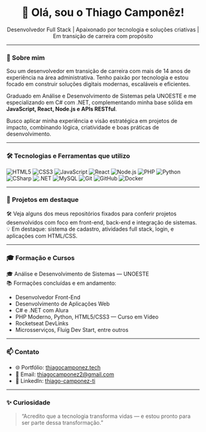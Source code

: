 <h1 align="center">👋 Olá, sou o Thiago Camponêz!</h1>

<p align="center">
  Desenvolvedor Full Stack | Apaixonado por tecnologia e soluções criativas | Em transição de carreira com propósito
</p>

---

### 🚀 Sobre mim

Sou um desenvolvedor em transição de carreira com mais de 14 anos de experiência na área administrativa. Tenho paixão por tecnologia e estou focado em construir soluções digitais modernas, escaláveis e eficientes.  

Graduado em Análise e Desenvolvimento de Sistemas pela UNOESTE e me especializando em C# com .NET, complementando minha base sólida em **JavaScript, React, Node.js e APIs RESTful**.  

Busco aplicar minha experiência e visão estratégica em projetos de impacto, combinando lógica, criatividade e boas práticas de desenvolvimento.

---

### 🛠️ Tecnologias e Ferramentas que utilizo

<div align="left">

![HTML5](https://img.shields.io/badge/-HTML5-E34F26?style=flat&logo=html5&logoColor=white)
![CSS3](https://img.shields.io/badge/-CSS3-1572B6?style=flat&logo=css3)
![JavaScript](https://img.shields.io/badge/-JavaScript-F7DF1E?style=flat&logo=javascript&logoColor=black)
![React](https://img.shields.io/badge/-React-61DAFB?style=flat&logo=react)
![Node.js](https://img.shields.io/badge/-Node.js-339933?style=flat&logo=node.js&logoColor=white)
![PHP](https://img.shields.io/badge/-PHP-777BB4?style=flat&logo=php&logoColor=white)
![Python](https://img.shields.io/badge/-Python-3776AB?style=flat&logo=python&logoColor=white)
![CSharp](https://img.shields.io/badge/-C%23-239120?style=flat&logo=c-sharp&logoColor=white)
![.NET](https://img.shields.io/badge/-.NET-512BD4?style=flat&logo=dotnet&logoColor=white)
![MySQL](https://img.shields.io/badge/-MySQL-4479A1?style=flat&logo=mysql&logoColor=white)
![Git](https://img.shields.io/badge/-Git-F05032?style=flat&logo=git&logoColor=white)
![GitHub](https://img.shields.io/badge/-GitHub-181717?style=flat&logo=github)
![Docker](https://img.shields.io/badge/-Docker-2496ED?style=flat&logo=docker&logoColor=white)

</div>

---

### 📂 Projetos em destaque

🛠️ Veja alguns dos meus repositórios fixados para conferir projetos desenvolvidos com foco em front-end, back-end e integração de sistemas.  
💡 Em destaque: sistema de cadastro, atividades full stack, login, e aplicações com HTML/CSS.

---

### 🎓 Formação e Cursos

🎓 Análise e Desenvolvimento de Sistemas — UNOESTE  
📚 Formações concluídas e em andamento:  
- Desenvolvedor Front-End  
- Desenvolvimento de Aplicações Web  
- C# e .NET com Alura  
- PHP Moderno, Python, HTML5/CSS3 — Curso em Vídeo  
- Rocketseat DevLinks  
- Microsserviços, Fluig Dev Start, entre outros

---

### 📫 Contato

- 🌐 Portfólio: [thiagocamponez.tech](https://thiagocamponez.tech)  
- 📧 Email: thiagocamponez2@gmail.com  
- 💼 LinkedIn: [thiago-camponez-ti](https://www.linkedin.com/in/thiago-camponez-ti/)  

---

### ✨ Curiosidade

> “Acredito que a tecnologia transforma vidas — e estou pronto para ser parte dessa transformação.”


